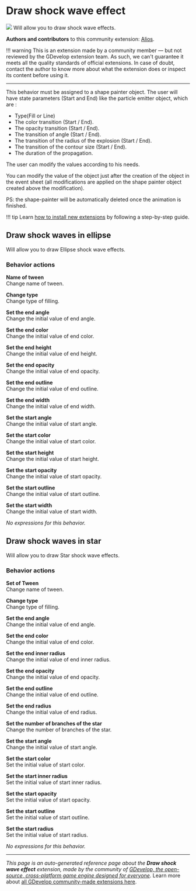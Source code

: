 # Draw shock wave effect

<img src="https://resources.gdevelop-app.com/assets/Icons/octagram-outline.svg" class="extension-icon"></img>
Will allow you to draw shock wave effects.

**Authors and contributors** to this community extension: [Alios](https://gd.games/Alios).

!!! warning
    This is an extension made by a community member — but not reviewed
    by the GDevelop extension team. As such, we can't guarantee it
    meets all the quality standards of official extensions. In case of
    doubt, contact the author to know more about what the extension
    does or inspect its content before using it.

---

This behavior must be assigned to a shape painter object.
The user will have state parameters (Start and End) like the particle emitter object, which are :


- Type(Fill or Line)
- The color transition (Start / End).
- The opacity transition (Start / End).
- The transition of angle (Start / End).
- The transition of the radius of the explosion (Start / End).
- The transition of the contour size (Start / End).
- The duration of the propagation.

The user can modify the values according to his needs.

You can modify the value of the object just after the creation of the object in the event sheet (all modifications are applied on the shape painter object created above the modification).

PS: the shape-painter will be automatically deleted once the animation is finished.


!!! tip
    Learn [how to install new extensions](/gdevelop5/extensions/search) by following a step-by-step guide.



## Draw shock waves in ellipse 

Will allow you to draw Ellipse shock wave effects. 

### Behavior actions

**Name of tween**  
Change name of tween.

**Change type**  
Change type of filling.

**Set the end angle**  
Change the initial value of end angle.

**Set the end color**  
Change the initial value of end color.

**Set the end height**  
Change the initial value of end height.

**Set the end opacity**  
Change the initial value of end opacity.

**Set the end outline**  
Change the initial value of end outline.

**Set the end width**  
Change the initial value of end width.

**Set the start angle**  
Change the initial value of start angle.

**Set the start color**  
Change the initial value of start color.

**Set the start height**  
Change the initial value of start height.

**Set the start opacity**  
Change the initial value of start opacity.

**Set the start outline**  
Change the initial value of start outline.

**Set the start width**  
Change the initial value of start width.

_No expressions for this behavior._


## Draw shock waves in star 

Will allow you to draw Star shock wave effects. 

### Behavior actions

**Set of Tween**  
Change name of tween.

**Change type**  
Change type of filling.

**Set the end angle**  
Change the initial value of end angle.

**Set the end color**  
Change the initial value of end color.

**Set the end inner radius**  
Change the initial value of end inner radius.

**Set the end opacity**  
Change the initial value of end opacity.

**Set the end outline**  
Change the initial value of end outline.

**Set the end radius**  
Change the initial value of end radius.

**Set the number of branches of the star**  
Change the number of branches of the star.

**Set the start angle**  
Change the initial value of start angle.

**Set the start color**  
Set the initial value of start color.

**Set the start inner radius**  
Set the initial value of start inner radius.

**Set the start opacity**  
Set the initial value of start opacity.

**Set the start outline**  
Set the initial value of start outline.

**Set the start radius**  
Set the initial value of start radius.

_No expressions for this behavior._


---

*This page is an auto-generated reference page about the **Draw shock wave effect** extension, made by the community of [GDevelop, the open-source, cross-platform game engine designed for everyone](https://gdevelop.io/).* Learn more about [all GDevelop community-made extensions here](/gdevelop5/extensions).